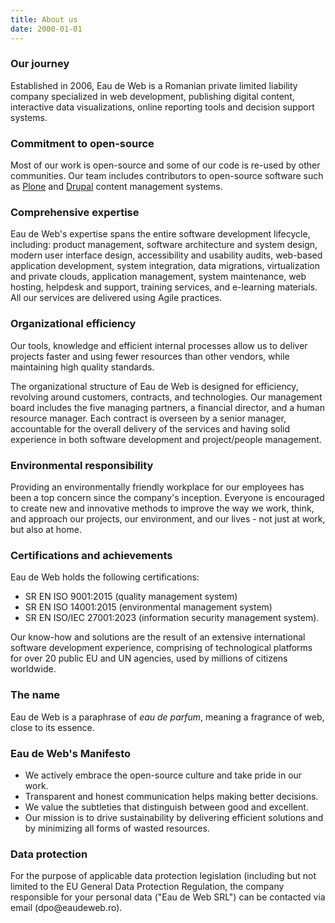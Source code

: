 ```yaml
---
title: About us
date: 2000-01-01
---
```


### Our journey ###

Established in 2006, Eau de Web is a Romanian private limited liability company specialized in web development, publishing digital content, interactive data visualizations, online reporting tools and decision support systems.

### Commitment to open-source ###

Most of our work is open-source and some of our code is re-used by other communities. Our team includes contributors to open-source software such as [Plone](https://plone.org/sponsors/eau-de-web) and [Drupal](https://drupal.org/eau-de-web) content management systems.

### Comprehensive expertise ###

Eau de Web's expertise spans the entire software development lifecycle, including: product management, software architecture and system design, modern user interface design, accessibility and usability audits, web-based application development, system integration, data migrations, virtualization and private clouds, application management, system maintenance, web hosting, helpdesk and support, training services, and e-learning materials.
All our services are delivered using Agile practices.

### Organizational efficiency ###

Our tools, knowledge and efficient internal processes allow us to deliver projects faster and
using fewer resources than other vendors, while maintaining high quality standards.

The organizational structure of Eau de Web is designed for efficiency, revolving around customers, contracts, and technologies.
Our management board includes the five managing partners, a financial director, and a human resource manager.
Each contract is overseen by a senior manager, accountable for the overall delivery of the services and having solid experience in both software development and project/people management.

### Environmental responsibility ###

Providing an environmentally friendly workplace for our employees has been a top concern since the company's inception. Everyone is encouraged to create new and innovative methods to improve the way we work, think, and approach our projects, our environment, and our lives - not just at work, but also at home.

### Certifications and achievements ###

Eau de Web holds the following certifications:

* SR EN ISO 9001:2015 (quality management system)
* SR EN ISO 14001:2015 (environmental management system)
* SR EN ISO/IEC 27001:2023 (information security management system).

Our know-how and solutions are the result of an extensive international software development experience, comprising of technological platforms for over 20 public EU and UN agencies, used by millions of citizens worldwide.

### The name ###

Eau de Web is a paraphrase of *eau de parfum*, meaning a fragrance of web, close to its essence.

### Eau de Web's Manifesto ###

* We actively embrace the open-source culture and take pride in our work.
* Transparent and honest communication helps making better decisions.
* We value the subtleties that distinguish between good and excellent.
* Our mission is to drive sustainability by delivering efficient solutions and by minimizing all forms of wasted resources.

### Data protection ###

For the purpose of applicable data protection legislation (including but not limited to the EU General Data Protection Regulation, the company responsible for your personal data ("Eau de Web SRL") can be contacted via email (dpo&#64;eaudeweb&#46;ro).
